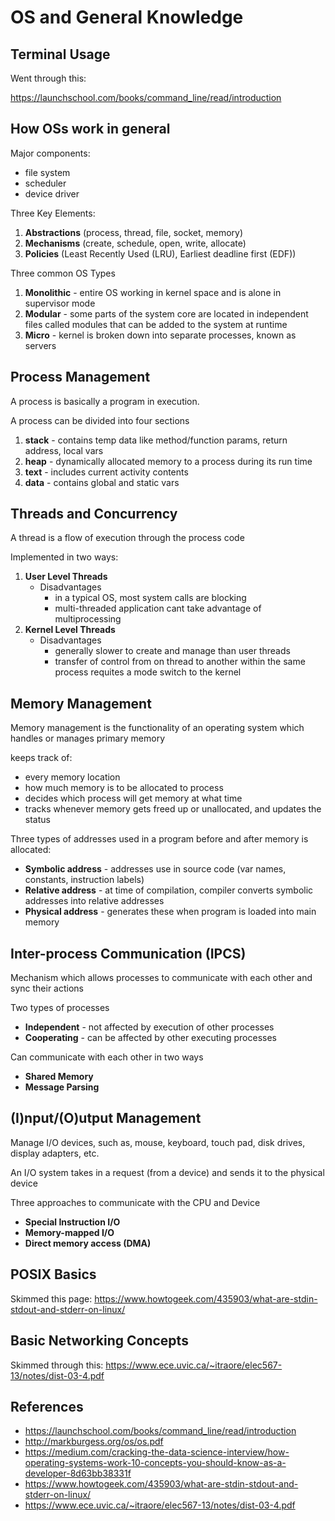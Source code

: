# OS and General Knowledge

## Terminal Usage

Went through this:

https://launchschool.com/books/command_line/read/introduction

## How OSs work in general

Major components:

- file system
- scheduler
- device driver

Three Key Elements:

1. **Abstractions** (process, thread, file, socket, memory)
2. **Mechanisms** (create, schedule, open, write, allocate)
3. **Policies** (Least Recently Used (LRU), Earliest deadline first (EDF))

Three common OS Types

1. **Monolithic** - entire OS working in kernel space and is alone in supervisor mode
2. **Modular** - some parts of the system core are located in independent files called modules that can be added to the system at runtime
3. **Micro** - kernel is broken down into separate processes, known as servers

## Process Management

A process is basically a program in execution.

A process can be divided into four sections

1. **stack** - contains temp data like method/function params, return address, local vars
2. **heap** - dynamically allocated memory to a process during its run time
3. **text** - includes current activity contents
4. **data** - contains global and static vars

## Threads and Concurrency

A thread is a flow of execution through the process code

Implemented in two ways:

1. **User Level Threads**
   - Disadvantages
     - in a typical OS, most system calls are blocking
     - multi-threaded application cant take advantage of multiprocessing
2. **Kernel Level Threads**
   - Disadvantages
     - generally slower to create and manage than user threads
     - transfer of control from on thread to another within the same process requites a mode switch to the kernel

## Memory Management

Memory management is the functionality of an operating system which handles or manages primary memory

keeps track of:

- every memory location
- how much memory is to be allocated to process
- decides which process will get memory at what time
- tracks whenever memory gets freed up or unallocated, and updates the status

Three types of addresses used in a program before and after memory is allocated:

- **Symbolic address** - addresses use in source code (var names, constants, instruction labels)
- **Relative address** - at time of compilation, compiler converts symbolic addresses into relative addresses
- **Physical address** - generates these when program is loaded into main memory

## Inter-process Communication (IPCS)

Mechanism which allows processes to communicate with each other and sync their actions

Two types of processes

- **Independent** - not affected by execution of other processes
- **Cooperating** - can be affected by other executing processes

Can communicate with each other in two ways

- **Shared Memory**
- **Message Parsing**

## (I)nput/(O)utput Management

Manage I/O devices, such as, mouse, keyboard, touch pad, disk drives, display adapters, etc.

An I/O system takes in a request (from a device) and sends it to the physical device

Three approaches to communicate with the CPU and Device

- **Special Instruction I/O**
- **Memory-mapped I/O**
- **Direct memory access (DMA)**

## POSIX Basics

Skimmed this page: https://www.howtogeek.com/435903/what-are-stdin-stdout-and-stderr-on-linux/

## Basic Networking Concepts

Skimmed through this: https://www.ece.uvic.ca/~itraore/elec567-13/notes/dist-03-4.pdf

## References

- https://launchschool.com/books/command_line/read/introduction
- http://markburgess.org/os/os.pdf
- https://medium.com/cracking-the-data-science-interview/how-operating-systems-work-10-concepts-you-should-know-as-a-developer-8d63bb38331f
- https://www.howtogeek.com/435903/what-are-stdin-stdout-and-stderr-on-linux/
- https://www.ece.uvic.ca/~itraore/elec567-13/notes/dist-03-4.pdf